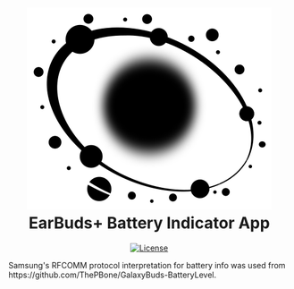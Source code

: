 <div align="center">
  <p>
    <h1>
      <a href="https://github.com/agnesk92/GalaxyBudsPlusBattery">
        <img src="icons/galaxy-small.svg" alt="Galaxy EarBuds+ App" />
      </a>
      <br />
      EarBuds+ Battery Indicator App
    </h1>
  </p>
  <p>
    <a href="https://github.com/agnesk92/GalaxyBudsPlusBattery/blob/main/LICENSE">
        <img src="https://img.shields.io/github/license/agnesk92/GalaxyBudsPlusBattery?color=yellow&style=flat-square" alt="License" />
    </a>
  </p>
</div>

<p>
    Samsung's RFCOMM protocol interpretation for battery info was used from https://github.com/ThePBone/GalaxyBuds-BatteryLevel.
</p>
